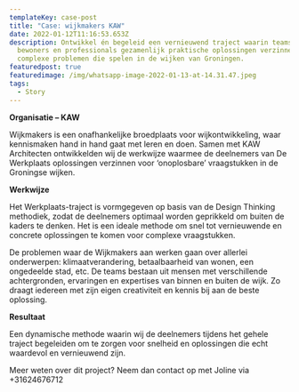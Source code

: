 ```yaml
---
templateKey: case-post
title: "Case: wijkmakers KAW"
date: 2022-01-12T11:16:53.653Z
description: Ontwikkel én begeleid een vernieuwend traject waarin teams van
  bewoners en professionals gezamenlijk praktische oplossingen verzinnen voor
  complexe problemen die spelen in de wijken van Groningen.
featuredpost: true
featuredimage: /img/whatsapp-image-2022-01-13-at-14.31.47.jpeg
tags:
  - Story
---
```

**Organisatie – KAW**

Wijkmakers is een onafhankelijke broedplaats voor wijkontwikkeling, waar kennismaken hand in hand gaat met leren en doen. Samen met KAW Architecten ontwikkelden wij de werkwijze waarmee de deelnemers van De Werkplaats oplossingen verzinnen voor ‘onoplosbare’ vraagstukken in de Groningse wijken. 

**Werkwijze**

Het Werkplaats-traject is vormgegeven op basis van de Design Thinking methodiek, zodat de deelnemers optimaal worden geprikkeld om buiten de kaders te denken. Het is een ideale methode om snel tot vernieuwende en concrete oplossingen te komen voor complexe vraagstukken. 

De problemen waar de Wijkmakers aan werken gaan over allerlei onderwerpen: klimaatverandering, betaalbaarheid van wonen, een ongedeelde stad, etc. De teams bestaan uit mensen met verschillende achtergronden, ervaringen en expertises van binnen en buiten de wijk. Zo draagt iedereen met zijn eigen creativiteit en kennis bij aan de beste oplossing. 

**Resultaat**

Een dynamische methode waarin wij de deelnemers tijdens het gehele traject begeleiden om te zorgen voor snelheid en oplossingen die echt waardevol en vernieuwend zijn. 

Meer weten over dit project? Neem dan contact op met Joline via +31624676712